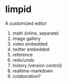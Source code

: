 # limpid
A customized editor

1. math (inline, separate)
2. image gallery
3. video embedded
4. twitter embedded
5. reference
6. redo/undo
7. history (version control)
8. realtime-markdown
9. colaboration?
